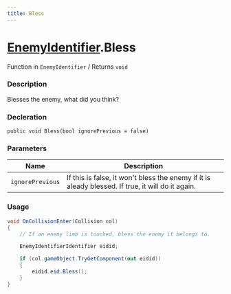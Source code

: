 ```yaml
---
title: Bless
---
```


# [EnemyIdentifier](../).Bless

Function in `EnemyIdentifier` / Returns `void`

### Description
Blesses the enemy, what did you think?

### Decleration
`public void Bless(bool ignorePrevious = false)`

### Parameters
|Name|Description|
|-|-|
|`ignorePrevious`|If this is false, it won't bless the enemy if it is aleady blessed. If true, it will do it again.|

### Usage 
```cs
void OnCollisionEnter(Collision col) 
{
    // If an enemy limb is touched, bless the enemy it belongs to.

    EnemyIdentifierIdentifier eidid;

    if (col.gameObject.TryGetComponent(out eidid)) 
    {
        eidid.eid.Bless();
    }
}
```